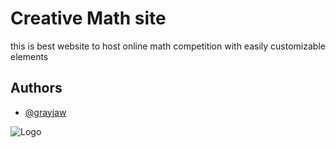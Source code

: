 
# Creative Math site

this is best website to host online math competition with easily customizable elements


## Authors

- [@grayjaw](https://www.github.com/grayjaw)


![Logo](https://encrypted-tbn0.gstatic.com/images?q=tbn:ANd9GcRiXEumloTz1TA9sbh5FF00sz8I3im947EWgA&usqp=CAU)

